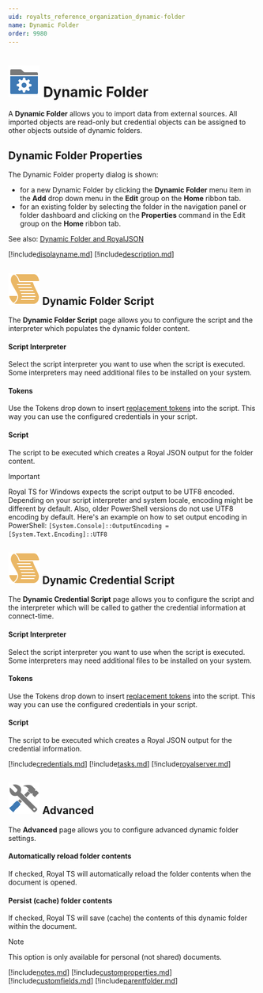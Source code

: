```yaml
---
uid: royalts_reference_organization_dynamic-folder
name: Dynamic Folder
order: 9980
---
```


# ![](/r2023/images/RoyalTS/Application/SVG_DynamicFolderClosed_32.svg#img_header) Dynamic Folder

A **Dynamic Folder** allows you to import data from external sources. All imported objects are read-only but credential objects can be assigned to other objects outside of dynamic folders.

## Dynamic Folder Properties

The Dynamic Folder property dialog is shown:

- for a new Dynamic Folder by clicking the **Dynamic Folder** menu item in the **Add** drop down menu in the **Edit** group on the **Home** ribbon tab.
- for an existing folder by selecting the folder in the navigation panel or folder dashboard and clicking on the **Properties** command in the Edit group on the **Home** ribbon tab.

See also: [Dynamic Folder and RoyalJSON](https://www.royalapplications.com/go/kb-all-royaljson)

[!include[displayname.md](~/royalts/_shared/displayname.md)]
[!include[description.md](~/royalts/_shared/description.md)]

## ![](/r2023/images/RoyalTS/Application/SVG_Script_32.svg#img_header) Dynamic Folder Script

The **Dynamic Folder Script** page allows you to configure the script and the interpreter which populates the dynamic folder content.

#### Script Interpreter

Select the script interpreter you want to use when the script is executed. Some interpreters may need additional files to be installed on your system.

#### Tokens

Use the Tokens drop down to insert [replacement tokens](xref:royalts_advanced_tokens) into the script. This way you can use the configured credentials in your script.

#### Script

The script to be executed which creates a Royal JSON output for the folder content.

> [!Important]
> Royal TS for Windows expects the script output to be UTF8 encoded. Depending on your script interpreter and system locale, encoding might be different by default. Also, older PowerShell versions do not use UTF8 encoding by default.
> Here's an example on how to set output encoding in PowerShell: `[System.Console]::OutputEncoding = [System.Text.Encoding]::UTF8`

## ![](/r2023/images/RoyalTS/Application/SVG_Script_32.svg#img_header) Dynamic Credential Script

The **Dynamic Credential Script** page allows you to configure the script and the interpreter which will be called to gather the credential information at connect-time.

#### Script Interpreter

Select the script interpreter you want to use when the script is executed. Some interpreters may need additional files to be installed on your system.

#### Tokens

Use the Tokens drop down to insert [replacement tokens](xref:royalts_advanced_tokens) into the script. This way you can use the configured credentials in your script.

#### Script

The script to be executed which creates a Royal JSON output for the credential information.

[!include[credentials.md](~/royalts/_shared/credentials.md)]
[!include[tasks.md](~/royalts/_shared/tasks.md)]
[!include[royalserver.md](~/royalts/_shared/royalserver.md)]

## ![](/r2023/images/RoyalTS/Application/SVG_PageAdvanced_32.svg#img_header) Advanced

The **Advanced** page allows you to configure advanced dynamic folder settings.

#### Automatically reload folder contents

If checked, Royal TS will automatically reload the folder contents when the document is opened.

#### Persist (cache) folder contents

If checked, Royal TS will save (cache) the contents of this dynamic folder within the document.

> [!Note]
> This option is only available for personal (not shared) documents.

[!include[notes.md](~/royalts/_shared/notes.md)]
[!include[customproperties.md](~/royalts/_shared/customproperties.md)]
[!include[customfields.md](~/royalts/_shared/customfields.md)]
[!include[parentfolder.md](~/royalts/_shared/parentfolder.md)]
